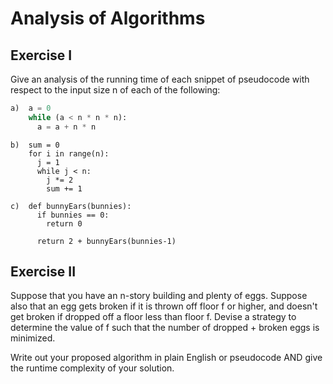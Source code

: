 # Analysis of Algorithms

## Exercise I

Give an analysis of the running time of each snippet of
pseudocode with respect to the input size n of each of the following:

```python
a)  a = 0
    while (a < n * n * n):
      a = a + n * n
```


```
b)  sum = 0
    for i in range(n):
      j = 1
      while j < n:
        j *= 2
        sum += 1
```

```
c)  def bunnyEars(bunnies):
      if bunnies == 0:
        return 0

      return 2 + bunnyEars(bunnies-1)
```

## Exercise II

Suppose that you have an n-story building and plenty of eggs. Suppose also that an egg gets broken if it is thrown off floor f or higher, and doesn't get broken if dropped off a floor less than floor f. Devise a strategy to determine the value of f such that the number of dropped + broken eggs is minimized.

Write out your proposed algorithm in plain English or pseudocode AND give the runtime complexity of your solution.




